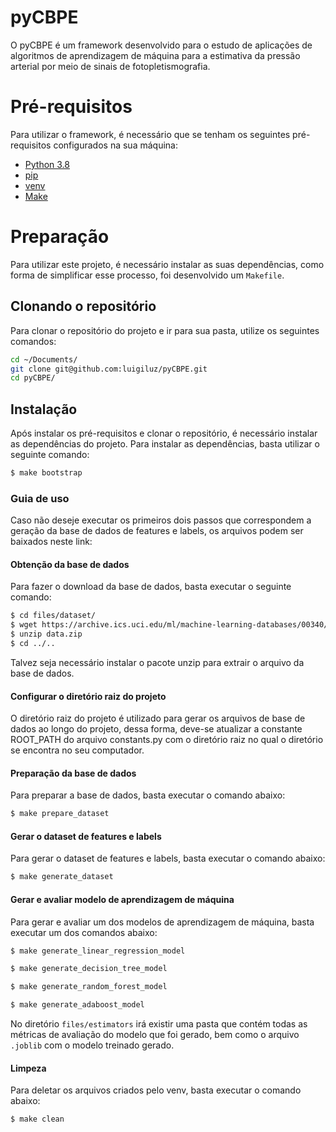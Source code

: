 # pyCBPE

O pyCBPE é um framework desenvolvido para o estudo de aplicações de algoritmos de aprendizagem de máquina para a
estimativa da pressão arterial por meio de sinais de fotopletismografia.

# Pré-requisitos

Para utilizar o framework, é necessário que se tenham os seguintes pré-requisitos configurados na sua máquina:

- [Python 3.8](https://www.python.org/downloads/release/python-380/)
- [pip](https://pip.pypa.io/en/stable/installing/)
- [venv](https://docs.python.org/3/library/venv.html)
- [Make](https://www.gnu.org/software/make/)

# Preparação

Para utilizar este projeto, é necessário instalar as suas dependências, como forma de simplificar esse processo, foi
desenvolvido um `Makefile`.

## Clonando o repositório

Para clonar o repositório do projeto e ir para sua pasta, utilize os seguintes comandos:

```bash
cd ~/Documents/
git clone git@github.com:luigiluz/pyCBPE.git
cd pyCBPE/
```

## Instalação

Após instalar os pré-requisitos e clonar o repositório, é necessário instalar as dependências do projeto. Para instalar
as dependências, basta utilizar o seguinte comando:

```bash
$ make bootstrap
```

### Guia de uso

Caso não deseje executar os primeiros dois passos que correspondem a geração da base de dados de features e labels, os arquivos podem ser baixados neste link:

#### Obtenção da base de dados

Para fazer o download da base de dados, basta executar o seguinte comando:

```bash
$ cd files/dataset/
$ wget https://archive.ics.uci.edu/ml/machine-learning-databases/00340/data.zip
$ unzip data.zip
$ cd ../..
```

Talvez seja necessário instalar o pacote unzip para extrair o arquivo da base de dados.

#### Configurar o diretório raiz do projeto

O diretório raiz do projeto é utilizado para gerar os arquivos de base de dados ao longo do projeto, dessa forma,
deve-se atualizar a constante ROOT_PATH do arquivo constants.py com o diretório raiz no qual o diretório se encontra
no seu computador.

#### Preparação da base de dados

Para preparar a base de dados, basta executar o comando abaixo:

```bash
$ make prepare_dataset
```

#### Gerar o dataset de features e labels

Para gerar o dataset de features e labels, basta executar o comando abaixo:

```bash
$ make generate_dataset
```

#### Gerar e avaliar modelo de aprendizagem de máquina

Para gerar e avaliar um dos modelos de aprendizagem de máquina, basta executar um dos comandos abaixo:

```bash
$ make generate_linear_regression_model
```

```bash
$ make generate_decision_tree_model
```

```bash
$ make generate_random_forest_model
```

```bash
$ make generate_adaboost_model
```

No diretório `files/estimators` irá existir uma pasta que contém todas as métricas de avaliação do modelo que foi gerado, bem como o arquivo `.joblib` com o modelo treinado gerado.

#### Limpeza

Para deletar os arquivos criados pelo venv, basta executar o comando abaixo:

```bash
$ make clean
```